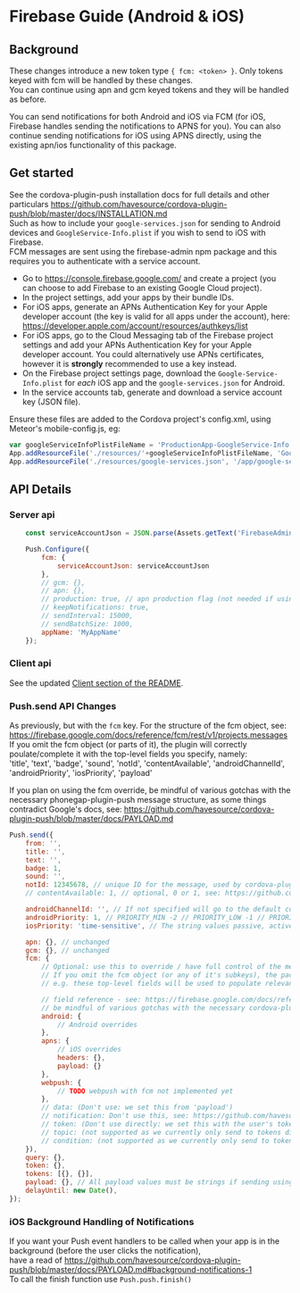 Firebase Guide (Android & iOS)
===========================

## Background
These changes introduce a new token type `{ fcm: <token> }`. Only tokens keyed with fcm will be handled by these changes.  
You can continue using apn and gcm keyed tokens and they will be handled as before.  

You can send notifications for both Android and iOS via FCM (for iOS, Firebase handles sending the notifications to APNS for you). 
You can also continue sending notifications for iOS using APNS directly, using the existing apn/ios functionality of this package.

## Get started

See the cordova-plugin-push installation docs for full details and other particulars https://github.com/havesource/cordova-plugin-push/blob/master/docs/INSTALLATION.md  
Such as how to include your `google-services.json` for sending to Android devices and `GoogleService-Info.plist` if you wish to send to iOS with Firebase.  
FCM messages are sent using the firebase-admin npm package and this requires you to authenticate with a service account.

* Go to https://console.firebase.google.com/ and create a project (you can choose to add Firebase to an existing Google Cloud project).
* In the project settings, add your apps by their bundle IDs.
* For iOS apps, generate an APNs Authentication Key for your Apple developer account (the key is valid for all apps under the account), here: https://developer.apple.com/account/resources/authkeys/list
* For iOS apps, go to the Cloud Messaging tab of the Firebase project settings and add your APNs Authentication Key for your Apple developer account. You could alternatively use APNs certificates, however it is **strongly** recommended to use a key instead.
* On the Firebase project settings page, download the `Google-Service-Info.plist` for *each* iOS app and the `google-services.json` for Android.
* In the service accounts tab, generate and download a service account key (JSON file).

Ensure these files are added to the Cordova project's config.xml, using Meteor's mobile-config.js, eg: 
```js
var googleServiceInfoPlistFileName = 'ProductionApp-GoogleService-Info.plist'; // change this as per the app bundle ID, eg. for production/beta/development etc.
App.addResourceFile('./resources/'+googleServiceInfoPlistFileName, 'GoogleService-Info.plist', 'ios');
App.addResourceFile('./resources/google-services.json', '/app/google-services.json', 'android');
```

## API Details

### Server api
```js
    const serviceAccountJson = JSON.parse(Assets.getText('FirebaseAdminSdkServiceAccountKey.json')); // File located in the /private directory

    Push.Configure({
        fcm: {
            serviceAccountJson: serviceAccountJson
        },
        // gcm: {},
        // apn: {},
        // production: true, // apn production flag (not needed if using fcm for iOS)
        // keepNotifications: true,
        // sendInterval: 15000, 
        // sendBatchSize: 1000, 
        appName: 'MyAppName'
    });
```

### Client api
See the updated [Client section of the README](https://github.com/Meteor-Community-Packages/raix-push#client).

### Push.send API Changes
As previously, but with the `fcm` key. For the structure of the fcm object, see: https://firebase.google.com/docs/reference/fcm/rest/v1/projects.messages  
If you omit the fcm object (or parts of it), the plugin will correctly poulate/complete it with the top-level fields you specify, namely:  
'title', 'text', 'badge', 'sound', 'notId', 'contentAvailable', 'androidChannelId', 'androidPriority', 'iosPriority', 'payload'

If you plan on using the fcm override, be mindful of various gotchas with the necessary phonegap-plugin-push message structure,
as some things contradict Google's docs, see: https://github.com/havesource/cordova-plugin-push/blob/master/docs/PAYLOAD.md

```js
Push.send({
    from: '',
    title: '', 
    text: '',
    badge: 1,
    sound: '',
    notId: 12345678, // unique ID for the message, used by cordova-plugin-push for grouping on Android
    // contentAvailable: 1, // optional, 0 or 1, see: https://github.com/havesource/cordova-plugin-push/blob/master/docs/PAYLOAD.md

    androidChannelId: '', // If not specified will go to the default cordova-plugin-push channel
    androidPriority: 1, // PRIORITY_MIN -2 // PRIORITY_LOW -1 // PRIORITY_DEFAULT 0 // PRIORITY_HIGH 1 // PRIORITY_MAX 2 //
    iosPriority: 'time-sensitive', // The string values passive, active, time-sensitive, or critical

    apn: {}, // unchanged
    gcm: {}, // unchanged
    fcm: {
        // Optional: use this to override / have full control of the message object sent to FCM.
        // If you omit the fcm object (or any of it's subkeys), the package will correctly poulate/complete it with the top-level fields you specify, 
        // e.g. these top-level fields will be used to populate relevant fcm fields: 'title','text','badge','sound','notId','contentAvailable','androidChannelId','androidPriority','iosPriority','payload'

        // field reference - see: https://firebase.google.com/docs/reference/fcm/rest/v1/projects.messages
        // be mindful of various gotchas with the necessary cordova-plugin-push message structure, as some things contradict Google's docs, see: https://github.com/havesource/cordova-plugin-push/blob/master/docs/PAYLOAD.md
        android: {
            // Android overrides
        },
        apns: {
            // iOS overrides
            headers: {},
            payload: {}
        },
        webpush: { 
            // TODO webpush with fcm not implemented yet
        },
        // data: (Don't use: we set this from 'payload')
        // notification: Don't use this, see: https://github.com/havesource/cordova-plugin-push/blob/master/docs/PAYLOAD.md#notification-vs-data-payloads
        // token: (Don't use directly: we set this with the user's token)
        // topic: (not supported as we currently only send to tokens directly)
        // condition: (not supported as we currently only send to tokens directly)
    }),
    query: {},
    token: {},
    tokens: [{}, {}],
    payload: {}, // All payload values must be strings if sending using FCM
    delayUntil: new Date(),
});
```

### iOS Background Handling of Notifications
If you want your Push event handlers to be called when your app is in the background (before the user clicks the notification),  
have a read of https://github.com/havesource/cordova-plugin-push/blob/master/docs/PAYLOAD.md#background-notifications-1  
To call the finish function use `Push.push.finish()`  

